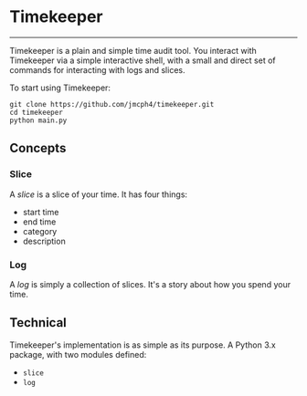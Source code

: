 # Timekeeper #
---

Timekeeper is a plain and simple time audit tool. You interact with Timekeeper via a simple interactive shell, with a small and direct set of commands for interacting with logs and slices.

To start using Timekeeper:

    git clone https://github.com/jmcph4/timekeeper.git
    cd timekeeper
    python main.py

## Concepts ##
### Slice ###
A *slice* is a slice of your time. It has four things:

 - start time
 - end time
 - category
 - description

### Log ###
A *log* is simply a collection of slices. It's a story about how you spend your time.

## Technical ##
Timekeeper's implementation is as simple as its purpose. A Python 3.x package, with two modules defined:

 - `slice`
 - `log`

